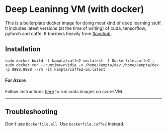 # Deep Leaninng VM (with docker)

This is a boilerplate docker image for doing most kind of deep learning stuff. It includes latest versions 
(at the time of writing) of cuda, tensorflow, pytorch and caffe. It borrows heavily from [floydhub](https://github.com/floydhub/dl-docker).

## Installation

```
sudo docker build -t kampta/caffe2-vm:latest -f Dockerfile.caffe2 .
sudo docker run --runtime=nvidia -v /home/kampta/dev:/home/kampta/dev -p 8888:8888 --rm -it kampta/caffe2-vm:latest
```

#### For Azure
Follow instructions [here](https://github.com/NVIDIA/nvidia-docker/wiki/Deploy-on-Azure) to run cuda images on azure VM.

-----------------------------------


## Troubleshooting
Don't use `Dockerfile.all`. Use `Dockerfile.caffe2` instead. 
